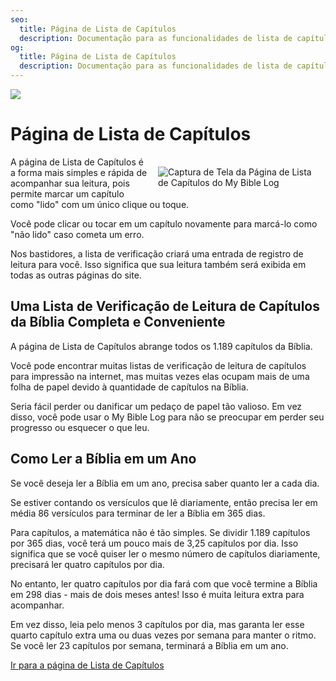 ```yaml
---
seo:
  title: Página de Lista de Capítulos
  description: Documentação para as funcionalidades de lista de capítulos do My Bible Log
og:
  title: Página de Lista de Capítulos
  description: Documentação para as funcionalidades de lista de capítulos do My Bible Log
---
```


![](/share.jpg)

# Página de Lista de Capítulos

<div style="width: 50%; float: right; margin: 1rem">
  <img alt="Captura de Tela da Página de Lista de Capítulos do My Bible Log" src="/screenshots/sc12-checklist.jpg" />
</div>

A página de Lista de Capítulos é a forma mais simples e rápida de acompanhar sua leitura, pois permite marcar um capítulo como "lido" com um único clique ou toque.

Você pode clicar ou tocar em um capítulo novamente para marcá-lo como "não lido" caso cometa um erro.

Nos bastidores, a lista de verificação criará uma entrada de registro de leitura para você.
Isso significa que sua leitura também será exibida em todas as outras páginas do site.

## Uma Lista de Verificação de Leitura de Capítulos da Bíblia Completa e Conveniente

A página de Lista de Capítulos abrange todos os 1.189 capítulos da Bíblia.

Você pode encontrar muitas listas de verificação de leitura de capítulos para impressão na internet, mas muitas vezes elas ocupam mais de uma folha de papel devido à quantidade de capítulos na Bíblia.

Seria fácil perder ou danificar um pedaço de papel tão valioso. Em vez disso, você pode usar o My Bible Log para não se preocupar em perder seu progresso ou esquecer o que leu.

## Como Ler a Bíblia em um Ano

Se você deseja ler a Bíblia em um ano, precisa saber quanto ler a cada dia.

Se estiver contando os versículos que lê diariamente, então precisa ler em média 86 versículos para terminar de ler a Bíblia em 365 dias.

Para capítulos, a matemática não é tão simples. Se dividir 1.189 capítulos por 365 dias, você terá um pouco mais de 3,25 capítulos por dia. Isso significa que se você quiser ler o mesmo número de capítulos diariamente, precisará ler quatro capítulos por dia.

No entanto, ler quatro capítulos por dia fará com que você termine a Bíblia em 298 dias - mais de dois meses antes! Isso é muita leitura extra para acompanhar.

Em vez disso, leia pelo menos 3 capítulos por dia, mas garanta ler esse quarto capítulo extra uma ou duas vezes por semana para manter o ritmo. Se você ler 23 capítulos por semana, terminará a Bíblia em um ano.

<div class="buttons">
  <a class="button is-light" href="/pt/checklist">Ir para a página de Lista de Capítulos</a>
</div>

